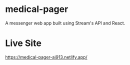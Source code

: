 # medical-pager
A messenger web app built using Stream's API and React.

# Live Site
https://medical-pager-ai913.netlify.app/
